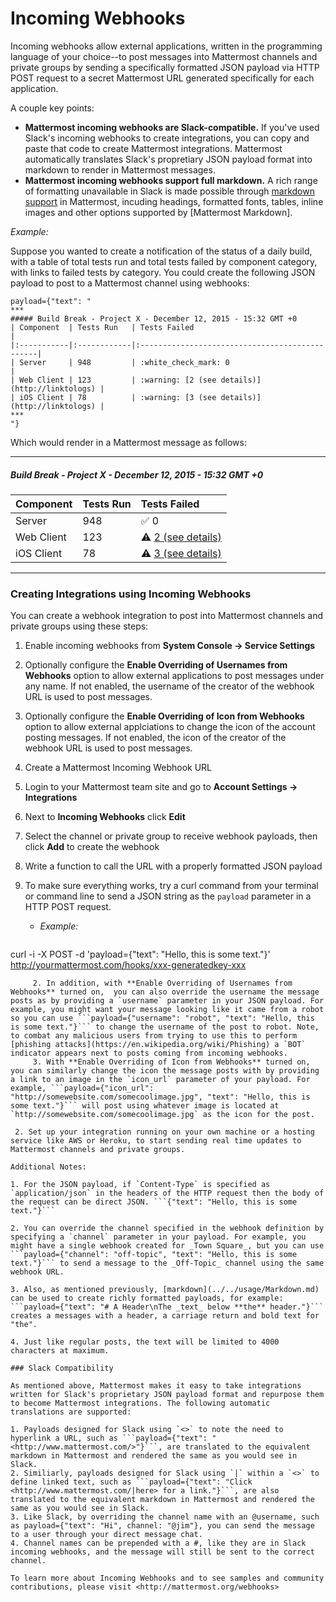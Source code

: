 # Incoming Webhooks

Incoming webhooks allow external applications, written in the programming language of your choice--to post messages into Mattermost channels and private groups by sending a specifically formatted JSON payload via HTTP POST request to a secret Mattermost URL generated specifically for each application. 

A couple key points: 

- **Mattermost incoming webhooks are Slack-compatible.** If you've used Slack's incoming webhooks to create integrations, you can copy and paste that code to create Mattermost integrations. Mattermost automatically translates Slack's propretiary JSON payload format into markdown to render in Mattermost messages. 
- **Mattermost incoming webhooks support full markdown.** A rich range of formatting unavailable in Slack is made possible through [markdown support](../../usage/Markdown.md) in Mattermost, incuding headings, formatted fonts, tables, inline images and other options supported by [Mattermost Markdown].

_Example:_

Suppose you wanted to create a notification of the status of a daily build, with a table of total tests run and total tests failed by component category, with links to failed tests by category. You could create the following JSON payload to post to a Mattermost channel using webhooks: 

```
payload={"text": "
*** 
##### Build Break - Project X - December 12, 2015 - 15:32 GMT +0
| Component  | Tests Run   | Tests Failed                                   |
|:-----------|:------------|:-----------------------------------------------|
| Server     | 948         | :white_check_mark: 0                           |
| Web Client | 123         | :warning: [2 (see details)](http://linktologs) |
| iOS Client | 78          | :warning: [3 (see details)](http://linktologs) |
***
"}
```
Which would render in a Mattermost message as follows:

*** 
##### Build Break - Project X - December 12, 2015 - 15:32 GMT +0
| Component  | Tests Run   | Tests Failed |
|:------------ |:---------------|:-----|
| Server | 948       |  :white_check_mark: 0 |
| Web Client | 123              |   :warning: [2 (see details)](http://linktologs) |
| iOS Client | 78        |    :warning: [3 (see details)](http://linktologs) |
*** 

### Creating Integrations using Incoming Webhooks
You can create a webhook integration to post into Mattermost channels and private groups using these steps: 

1. Enable incoming webhooks from **System Console -> Service Settings**  

 1. Optionally configure the **Enable Overriding of Usernames from Webhooks** option to allow external applications to post messages under any name. If not enabled, the username of the creator of the webhook URL is used to post messages.
 2. Optionally configure the **Enable Overriding of Icon from Webhooks** option to allow external applciations to change the icon of the account posting messages. If not enabled, the icon of the creator of the webhook URL is used to post messages. 
 
2. Create a Mattermost Incoming Webhook URL
 1. Login to your Mattermost team site and go to **Account Settings -> Integrations**
 2. Next to **Incoming Webhooks** click **Edit**
 3. Select the channel or private group to receive webhook payloads, then click **Add** to create the webhook

3. Write a function to call the URL with a properly formatted JSON payload
 1. To make sure everything works, try a curl command from your terminal or command line to send a JSON string as the `payload` parameter in a HTTP POST request.
     - _Example:_
     ```
curl -i -X POST -d 'payload={"text": "Hello, this is some text."}' http://yourmattermost.com/hooks/xxx-generatedkey-xxx
```  
     2. In addition, with **Enable Overriding of Usernames from Webhooks** turned on,  you can also override the username the message posts as by providing a `username` parameter in your JSON payload. For example, you might want your message looking like it came from a robot so you can use ```payload={"username": "robot", "text": "Hello, this is some text."}``` to change the username of the post to robot. Note, to combat any malicious users from trying to use this to perform [phishing attacks](https://en.wikipedia.org/wiki/Phishing) a `BOT` indicator appears next to posts coming from incoming webhooks.
     3. With **Enable Overriding of Icon from Webhooks** turned on, you can similarly change the icon the message posts with by providing a link to an image in the `icon_url` parameter of your payload. For example, ```payload={"icon_url": "http://somewebsite.com/somecoolimage.jpg", "text": "Hello, this is some text."}``` will post using whatever image is located at `http://somewebsite.com/somecoolimage.jpg` as the icon for the post.

 2. Set up your integration running on your own machine or a hosting service like AWS or Heroku, to start sending real time updates to Mattermost channels and private groups.

Additional Notes:

1. For the JSON payload, if `Content-Type` is specified as `application/json` in the headers of the HTTP request then the body of the request can be direct JSON. ```{"text": "Hello, this is some text."}```  

2. You can override the channel specified in the webhook definition by specifying a `channel` parameter in your payload. For example, you might have a single webhook created for _Town Square_, but you can use ```payload={"channel": "off-topic", "text": "Hello, this is some text."}``` to send a message to the _Off-Topic_ channel using the same webhook URL.  

3. Also, as mentioned previously, [markdown](../../usage/Markdown.md) can be used to create richly formatted payloads, for example: ```payload={"text": "# A Header\nThe _text_ below **the** header."}``` creates a messages with a header, a carriage return and bold text for "the".  

4. Just like regular posts, the text will be limited to 4000 characters at maximum.

### Slack Compatibility 

As mentioned above, Mattermost makes it easy to take integrations written for Slack's proprietary JSON payload format and repurpose them to become Mattermost integrations. The following automatic translations are supported: 

1. Payloads designed for Slack using `<>` to note the need to hyperlink a URL, such as ```payload={"text": "<http://www.mattermost.com/>"}```, are translated to the equivalent markdown in Mattermost and rendered the same as you would see in Slack. 
2. Similiarly, payloads designed for Slack using `|` within a `<>` to define linked text, such as ```payload={"text": "Click <http://www.mattermost.com/|here> for a link."}```, are also translated to the equivalent markdown in Mattermost and rendered the same as you would see in Slack. 
3. Like Slack, by overriding the channel name with an @username, such as payload={"text": "Hi", channel: "@jim"}, you can send the message to a user through your direct message chat.
4. Channel names can be prepended with a #, like they are in Slack incoming webhooks, and the message will still be sent to the correct channel.

To learn more about Incoming Webhooks and to see samples and community contributions, please visit <http://mattermost.org/webhooks>
